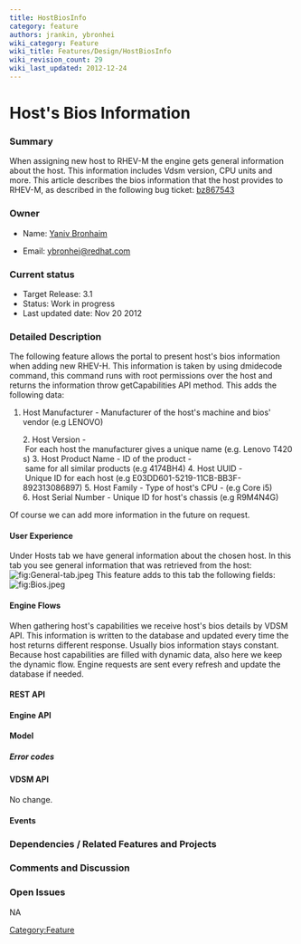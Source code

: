 ```yaml
---
title: HostBiosInfo
category: feature
authors: jrankin, ybronhei
wiki_category: Feature
wiki_title: Features/Design/HostBiosInfo
wiki_revision_count: 29
wiki_last_updated: 2012-12-24
---
```


# Host's Bios Information

### Summary

When assigning new host to RHEV-M the engine gets general information about the host. This information includes Vdsm version, CPU units and more. This article describes the bios information that the host provides to RHEV-M, as described in the following bug ticket: [bz867543](https://bugzilla.redhat.com/show_bug.cgi?id=867543)

### Owner

*   Name: [ Yaniv Bronhaim](User:ybronhei)

<!-- -->

*   Email: ybronhei@redhat.com

### Current status

*   Target Release: 3.1
*   Status: Work in progress
*   Last updated date: Nov 20 2012

### Detailed Description

The following feature allows the portal to present host's bios information when adding new RHEV-H.
This information is taken by using dmidecode command, this command runs with root permissions over the host and returns the information throw getCapabilities API method. This adds the following data:
 1. Host Manufacturer - Manufacturer of the host's machine and bios' vendor (e.g LENOVO)

      2. Host Version - For each host the manufacturer gives a unique name (e.g. Lenovo T420s)
      3. Host Product Name - ID of the product - same for all similar products (e.g 4174BH4)
      4. Host UUID - Unique ID for each host (e.g E03DD601-5219-11CB-BB3F-892313086897)
      5. Host Family - Type of host's CPU - (e.g Core i5)
      6. Host Serial Number - Unique ID for host's chassis (e.g R9M4N4G)

Of course we can add more information in the future on request.

#### User Experience

Under Hosts tab we have general information about the chosen host. In this tab you see general information that was retrieved from the host: ![](General-tab.jpeg "fig:General-tab.jpeg")
This feature adds to this tab the following fields:
![](Bios.jpeg "fig:Bios.jpeg")

#### Engine Flows

When gathering host's capabilities we receive host's bios details by VDSM API. This information is written to the database and updated every time the host returns different response. Usually bios information stays constant. Because host capabilities are filled with dynamic data, also here we keep the dynamic flow. Engine requests are sent every refresh and update the database if needed.

#### REST API

#### Engine API

#### Model

##### Error codes

#### VDSM API

No change.

#### Events

### Dependencies / Related Features and Projects

### Comments and Discussion

### Open Issues

NA

<Category:Feature>
